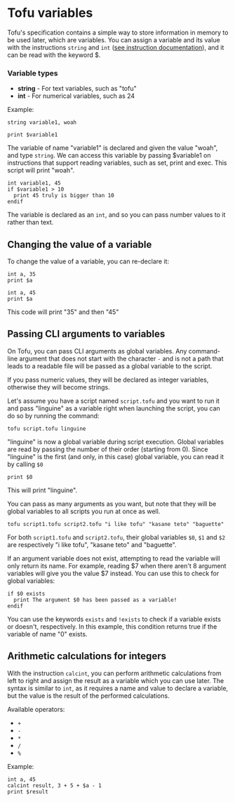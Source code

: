 # Tofu variables

Tofu's specification contains a simple way to store information in memory to be used later, which are variables. You can assign a variable and its value with the instructions `string` and `int` ([see instruction documentation](instructions.md)), and it can be read with the keyword $.

### Variable types

* **string** - For text variables, such as "tofu"
* **int** - For numerical variables, such as 24

Example:

```
string variable1, woah

print $variable1
```

The variable of name "variable1" is declared and given the value "woah", and type `string`. We can access this variable by passing $variable1 on instructions that support reading variables, such as set, print and exec. This script will print "woah".

```
int variable1, 45
if $variable1 > 10
  print 45 truly is bigger than 10
endif
```

The variable is declared as an `int`, and so you can pass number values to it rather than text.

## Changing the value of a variable

To change the value of a variable, you can re-declare it:

```
int a, 35
print $a

int a, 45
print $a
```

This code will print "35" and then "45"

## Passing CLI arguments to variables

On Tofu, you can pass CLI arguments as global variables. Any command-line argument that does not start with the character `-` and is not a path that leads to a readable file will be passed as a global variable to the script.

If you pass numeric values, they will be declared as integer variables, otherwise they will become strings.

Let's assume you have a script named `script.tofu` and you want to run it and pass "linguine" as a variable right when launching the script, you can do so by running the command:

```
tofu script.tofu linguine
```
"linguine" is now a global variable during script execution. Global variables are read by passing the number of their order (starting from 0). Since "linguine" is the first (and only, in this case) global variable, you can read it by calling `$0`

```
print $0
```

This will print "linguine".

You can pass as many arguments as you want, but note that they will be global variables to all scripts you run at once as well.

```
tofu script1.tofu script2.tofu "i like tofu" "kasane teto" "baguette"
```

For both `script1.tofu` and `script2.tofu`, their global variables `$0`, `$1` and `$2` are respectively "i like tofu", "kasane teto" and "baguette".

If an argument variable does not exist, attempting to read the variable will only return its name. For example, reading $7 when there aren't 8 argument variables will give you the value $7 instead. You can use this to check for global variables:

```
if $0 exists
  print The argument $0 has been passed as a variable!
endif
```

You can use the keywords `exists` and `!exists` to check if a variable exists or doesn't, respectively. In this example, this condition returns true if the variable of name "0" exists.


## Arithmetic calculations for integers

With the instruction `calcint`, you can perform arithmetic calculations from left to right and assign the result as a variable which you can use later. The syntax is similar to `int`, as it requires a name and value to declare a variable, but the value is the result of the performed calculations.

Available operators:
* `+`
* `-`
* `*`
* `/`
* `%`

Example:

```
int a, 45
calcint result, 3 + 5 + $a - 1
print $result
```
